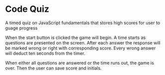 # Code Quiz

A timed quiz on JavaScript fundamentals that stores high scores for user to guage progress

When the start button is clicked the game will begin. A time starts as questions are presented on the screen. After each answer the response will be marked wrong or right with corresponding score. Every wrong answer will deduct ten seconds from the timer. 

When either all questions are answered or the time runs out, the game is over. Then the user can save score and initials. 